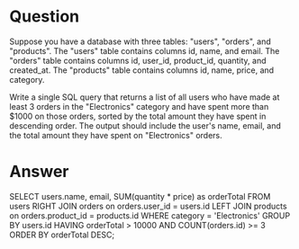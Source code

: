 # Question

Suppose you have a database with three tables: "users", "orders", and "products". The "users" table contains columns id, name, and email. The "orders" table contains columns id, user_id, product_id, quantity, and created_at. The "products" table contains columns id, name, price, and category.

Write a single SQL query that returns a list of all users who have made at least 3 orders in the "Electronics" category and have spent more than $1000 on those orders, sorted by the total amount they have spent in descending order. The output should include the user's name, email, and the total amount they have spent on "Electronics" orders.

# Answer

SELECT 
	users.name, email, SUM(quantity * price) as orderTotal
FROM
	users
RIGHT JOIN 
	orders on orders.user_id = users.id 
LEFT JOIN 
	products on orders.product_id = products.id
WHERE
	category = 'Electronics'
GROUP BY 
	users.id
HAVING
	orderTotal > 10000 AND COUNT(orders.id) >= 3
ORDER BY
	orderTotal DESC;